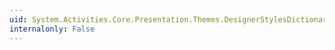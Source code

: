 ```yaml
---
uid: System.Activities.Core.Presentation.Themes.DesignerStylesDictionary
internalonly: False
---
```

